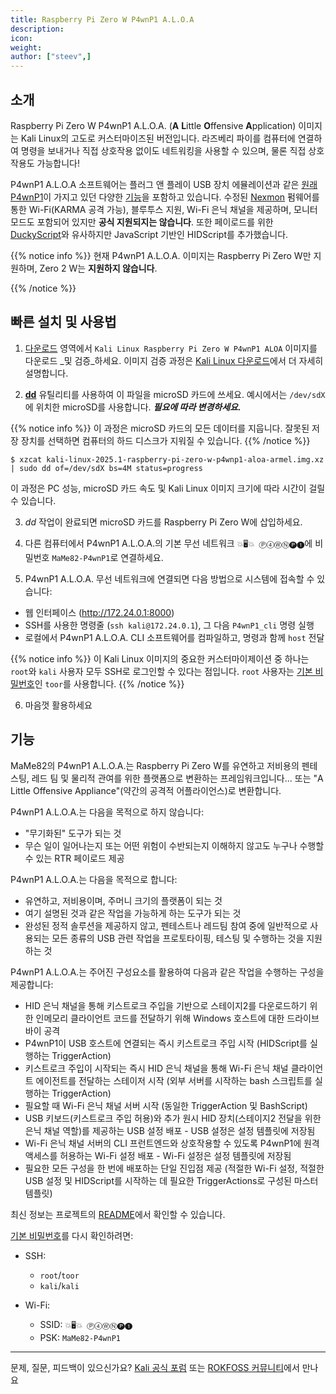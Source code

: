 ```yaml
---
title: Raspberry Pi Zero W P4wnP1 A.L.O.A
description:
icon:
weight:
author: ["steev",]
---
```


## 소개

Raspberry Pi Zero W P4wnP1 A.L.O.A. (**A** **L**ittle **O**ffensive **A**pplication) 이미지는 Kali Linux의 고도로 커스터마이즈된 버전입니다. 라즈베리 파이를 컴퓨터에 연결하여 명령을 보내거나 직접 상호작용 없이도 네트워킹을 사용할 수 있으며, 물론 직접 상호작용도 가능합니다!

P4wnP1 A.L.O.A 소프트웨어는 플러그 앤 플레이 USB 장치 에뮬레이션과 같은 [원래 P4wnP1](https://p4wnp1.readthedocs.io/en/latest/)이 가지고 있던 다양한 [기능](#features)을 포함하고 있습니다. 수정된 [Nexmon](https://github.com/seemoo-lab/nexmon) 펌웨어를 통한 Wi-Fi(KARMA 공격 가능), 블루투스 지원, Wi-Fi 은닉 채널을 제공하며, 모니터 모드도 포함되어 있지만 **공식 지원되지는 않습니다**. 또한 페이로드를 위한 [DuckyScript](https://github.com/hak5darren/USB-Rubber-Ducky/wiki/Duckyscript)와 유사하지만 JavaScript 기반인 HIDScript를 추가했습니다.

{{% notice info %}}
현재 P4wnP1 A.L.O.A. 이미지는 Raspberry Pi Zero W만 지원하며, Zero 2 W는 **지원하지 않습니다**.
<!-- Raspberry Pi Zero 2 W용 Nexmon 지원이 있지만, Wi-Fi 은닉 채널 지원과 함께 작동하지 않습니다. -->
{{% /notice %}}

## 빠른 설치 및 사용법

1. [다운로드](/get-kali/#kali-arm) 영역에서 `Kali Linux Raspberry Pi Zero W P4wnP1 ALOA` 이미지를 다운로드 _및 검증_하세요. 이미지 검증 과정은 [Kali Linux 다운로드](/docs/introduction/download-official-kali-linux-images/)에서 더 자세히 설명합니다.

2. **[dd](https://manpages.debian.org/testing/coreutils/dd.1.en.html)** 유틸리티를 사용하여 이 파일을 microSD 카드에 쓰세요. 예시에서는 `/dev/sdX`에 위치한 microSD를 사용합니다. **_필요에 따라 변경하세요._**

{{% notice info %}}
이 과정은 microSD 카드의 모든 데이터를 지웁니다. 잘못된 저장 장치를 선택하면 컴퓨터의 하드 디스크가 지워질 수 있습니다.
{{% /notice %}}

```console
$ xzcat kali-linux-2025.1-raspberry-pi-zero-w-p4wnp1-aloa-armel.img.xz | sudo dd of=/dev/sdX bs=4M status=progress
```

이 과정은 PC 성능, microSD 카드 속도 및 Kali Linux 이미지 크기에 따라 시간이 걸릴 수 있습니다.

3. _dd_ 작업이 완료되면 microSD 카드를 Raspberry Pi Zero W에 삽입하세요.

4. 다른 컴퓨터에서 P4wnP1 A.L.O.A.의 기본 무선 네트워크 `💥🖥💥 Ⓟ➃ⓌⓃ🅟❶`에 비밀번호 `MaMe82-P4wnP1`로 연결하세요.

5. P4wnP1 A.L.O.A. 무선 네트워크에 연결되면 다음 방법으로 시스템에 접속할 수 있습니다:

- 웹 인터페이스 (<http://172.24.0.1:8000>)
- SSH를 사용한 명령줄 (`ssh kali@172.24.0.1`), 그 다음 `P4wnP1_cli` 명령 실행
- 로컬에서 P4wnP1 A.L.O.A. CLI 소프트웨어를 컴파일하고, 명령과 함께 `host` 전달

{{% notice info %}}
이 Kali Linux 이미지의 중요한 커스터마이제이션 중 하나는 `root`와 `kali` 사용자 모두 SSH로 로그인할 수 있다는 점입니다.
`root` 사용자는 [기본 비밀번호](/docs/introduction/default-credentials/)인 `toor`를 사용합니다.
{{% /notice %}}

6. 마음껏 활용하세요

## 기능

MaMe82의 P4wnP1 A.L.O.A.는 Raspberry Pi Zero W를 유연하고 저비용의 펜테스팅, 레드 팀 및 물리적 관여를 위한 플랫폼으로 변환하는 프레임워크입니다... 또는 "A Little Offensive Appliance"(약간의 공격적 어플라이언스)로 변환합니다.

P4wnP1 A.L.O.A.는 다음을 목적으로 하지 않습니다:

- "무기화된" 도구가 되는 것
- 무슨 일이 일어나는지 또는 어떤 위험이 수반되는지 이해하지 않고도 누구나 수행할 수 있는 RTR 페이로드 제공

P4wnP1 A.L.O.A.는 다음을 목적으로 합니다:

- 유연하고, 저비용이며, 주머니 크기의 플랫폼이 되는 것
- 여기 설명된 것과 같은 작업을 가능하게 하는 도구가 되는 것
- 완성된 정적 솔루션을 제공하지 않고, 펜테스트나 레드팀 참여 중에 일반적으로 사용되는 모든 종류의 USB 관련 작업을 프로토타이핑, 테스팅 및 수행하는 것을 지원하는 것

P4wnP1 A.L.O.A.는 주어진 구성요소를 활용하여 다음과 같은 작업을 수행하는 구성을 제공합니다:

- HID 은닉 채널을 통해 키스트로크 주입을 기반으로 스테이지2를 다운로드하기 위한 인메모리 클라이언트 코드를 전달하기 위해 Windows 호스트에 대한 드라이브바이 공격
- P4wnP1이 USB 호스트에 연결되는 즉시 키스트로크 주입 시작 (HIDScript를 실행하는 TriggerAction)
- 키스트로크 주입이 시작되는 즉시 HID 은닉 채널을 통해 Wi-Fi 은닉 채널 클라이언트 에이전트를 전달하는 스테이저 시작 (외부 서버를 시작하는 bash 스크립트를 실행하는 TriggerAction)
- 필요할 때 Wi-Fi 은닉 채널 서버 시작 (동일한 TriggerAction 및 BashScript)
- USB 키보드(키스트로크 주입 허용)와 추가 원시 HID 장치(스테이지2 전달을 위한 은닉 채널 역할)를 제공하는 USB 설정 배포 - USB 설정은 설정 템플릿에 저장됨
- Wi-Fi 은닉 채널 서버의 CLI 프런트엔드와 상호작용할 수 있도록 P4wnP1에 원격 액세스를 허용하는 Wi-Fi 설정 배포 - Wi-Fi 설정은 설정 템플릿에 저장됨
- 필요한 모든 구성을 한 번에 배포하는 단일 진입점 제공 (적절한 Wi-Fi 설정, 적절한 USB 설정 및 HIDScript를 시작하는 데 필요한 TriggerActions로 구성된 마스터 템플릿)

최신 정보는 프로젝트의 [README](https://github.com/RoganDawes/P4wnP1_aloa/blob/master/README.md)에서 확인할 수 있습니다.

[기본 비밀번호](/docs/introduction/default-credentials/)를 다시 확인하려면:

- SSH:
   - `root`/`toor`
   - `kali`/`kali`

- Wi-Fi:
   - SSID: `💥🖥💥 Ⓟ➃ⓌⓃ🅟❶`
   - PSK: `MaMe82-P4wnP1`

- - -

문제, 질문, 피드백이 있으신가요? [Kali 공식 포럼](https://forums.kali.org/) 또는 [ROKFOSS 커뮤니티](https://chat.krfoss.org)에서 만나요
